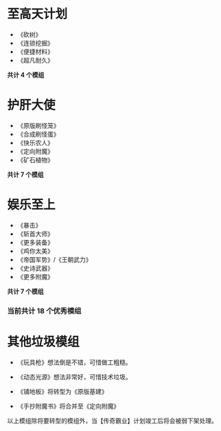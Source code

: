 # 至高天计划

- 《砍树》
- 《连锁挖掘》
- 《便捷材料》
- 《超凡耐久》

**共计 4 个模组**

# 护肝大使

- 《原版刷怪笼》
- 《合成刷怪蛋》
- 《快乐农人》
- 《定向附魔》
- 《矿石植物》

**共计 7 个模组**

# 娱乐至上

- 《暴击》
- 《斩首大师》
- 《更多装备》
- 《鸡你太美》
- 《帝国军势》/《王朝武力》
- 《史诗武器》
- 《更多附魔》

**共计 7 个模组**



### 当前共计 18 个优秀模组



# 其他垃圾模组

- 《玩具枪》想法倒是不错，可惜做工粗糙。

- 《动态光源》想法非常好，可惜技术垃圾。

- 《铺地板》将转型为《原版基建》

- 《手抄附魔书》将合并至《定向附魔》

以上模组除将要转型的模组外，当【传奇霸业】计划竣工后将会被弱下架处理。
